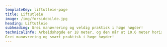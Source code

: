 ```yaml
---
templateKey: liftutleie-page
title: Liftutleie
image: /img/forsidebilde.jpg
heading: Liftutleie
subheading: Grei manøvrering og veldig praktisk i høge høgder!
technicalInfo: Arbeidshøgde er 18 meter, og den når ut 10,6 meter horisontalt fra sentrum.
Grei manøvrering og svært praktisk i høge høyder!
---
```

